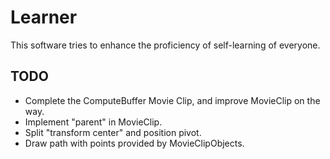 # Learner
This software tries to enhance the proficiency of self-learning of everyone.

## TODO

- Complete the ComputeBuffer Movie Clip, and improve MovieClip on the way.
- Implement "parent" in MovieClip.
- Split "transform center" and position pivot.
- Draw path with points provided by MovieClipObjects.
